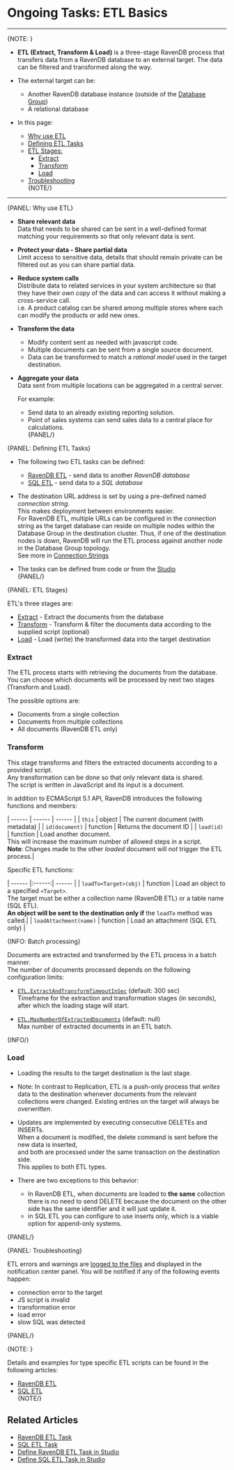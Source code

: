 ﻿# Ongoing Tasks: ETL Basics
---

{NOTE: }

* **ETL (Extract, Transform & Load)** is a three-stage RavenDB process that transfers data from a RavenDB database to an external target. 
  The data can be filtered and transformed along the way.  

* The external target can be:  
  * Another RavenDB database instance (outside of the [Database Group](../../../studio/database/settings/manage-database-group))
  * A relational database  

* In this page:  
  * [Why use ETL](../../../server/ongoing-tasks/etl/basics#why-use-etl)  
  * [Defining ETL Tasks](../../../server/ongoing-tasks/etl/basics#defining-etl-tasks)  
  * [ETL Stages:](../../../server/ongoing-tasks/etl/basics#etl-stages)  
      * [Extract](../../../server/ongoing-tasks/etl/basics#extract)  
      * [Transform](../../../server/ongoing-tasks/etl/basics#transform)  
      * [Load](../../../server/ongoing-tasks/etl/basics#load)  
  * [Troubleshooting](../../../server/ongoing-tasks/etl/basics#troubleshooting)  
{NOTE/}

---

{PANEL: Why use ETL}

* **Share relevant data**  
  Data that needs to be shared can be sent in a well-defined format matching your requirements so that only relevant data is sent.  

* **Protect your data - Share partial data**  
  Limit access to sensitive data, details that should remain private can be filtered out as you can share partial data.  

* **Reduce system calls**  
  Distribute data to related services in your system architecture so that they have their _own copy_ of the data and can access it without making a cross-service call.  
  i.e. A product catalog can be shared among multiple stores where each can modify the products or add new ones.  

* **Transform the data**  
  * Modify content sent as needed with javascript code.  
  * Multiple documents can be sent from a single source document.  
  * Data can be transformed to match a _rational model_ used in the target destination.  

* **Aggregate your data**  
  Data sent from multiple locations can be aggregated in a central server.  

  For example:
  *  Send data to an already existing reporting solution.  
  *  Point of sales systems can send sales data to a central place for calculations.  
{PANEL/}

{PANEL: Defining ETL Tasks}

* The following two ETL tasks can be defined:  
  * [RavenDB ETL](../../../server/ongoing-tasks/etl/raven) - send data to another _RavenDB database_  
  * [SQL ETL](../../../server/ongoing-tasks/etl/sql) - send data to a _SQL database_  

* The destination URL address is set by using a pre-defined named _connection string_.  
  This makes deployment between environments easier.  
  For RavenDB ETL, multiple URLs can be configured in the connection string as the target database can reside on multiple nodes within the Database Group in the destination cluster. 
  Thus, if one of the destination nodes is down, RavenDB will run the ETL process against another node in the Database Group topology.  
  See more in [Connection Strings](../../../todo-update-me-later)

* The tasks can be defined from code or from the [Studio](../../../studio/database/tasks/ongoing-tasks/ravendb-etl-task)  
{PANEL/}

{PANEL: ETL Stages}

ETL's three stages are:  

* [Extract](../../../server/ongoing-tasks/etl/basics#extract) - Extract the documents from the database  
* [Transform](../../../server/ongoing-tasks/etl/basics#transform) - Transform & filter the documents data according to the supplied script (optional)  
* [Load](../../../server/ongoing-tasks/etl/basics#load) - Load (write) the transformed data into the target destination  

### Extract

The ETL process starts with retrieving the documents from the database.  
You can choose which documents will be processed by next two stages (Transform and Load).  

The possible options are:  

* Documents from a single collection  
* Documents from multiple collections  
* All documents (RavenDB ETL only)  

### Transform

This stage transforms and filters the extracted documents according to a provided script.  
Any transformation can be done so that only relevant data is shared.  
The script is written in JavaScript and its input is a document.  

In addition to ECMAScript 5.1 API, RavenDB introduces the following functions and members:  

| ------ | ------ | ------ |
| `this` | object | The current document (with metadata) |
| `id(document)` | function | Returns the document ID |
| `load(id)` | function | Load another document.<br/>This will increase the maximum number of allowed steps in a script.<br/>**Note**: Changes made to the other _loaded_ document will _not_ trigger the ETL process.|

Specific ETL functions:  

| ------ |:------:| ------ |
| `loadTo<Target>(obj)` | function | Load an object to a specified `<Target>`.<br/>The target must be either a collection name (RavenDB ETL) or a table name (SQL ETL).<br/>**An object will be sent to the destination only if** the `loadTo` method was called.|
| `loadAttachment(name)` | function | Load an attachment (SQL ETL only) |

{INFO: Batch processing}

Documents are extracted and transformed by the ETL process in a batch manner.  
The number of documents processed depends on the following configuration limits:  

* [`ETL.ExtractAndTransformTimeoutInSec`](../../../server/configuration/etl-configuration#etl.extractandtransformtimeoutinsec) (default: 300 sec)  
  Timeframe for the extraction and transformation stages (in seconds), after which the loading stage will start.  

* [`ETL.MaxNumberOfExtractedDocuments`](../../../server/configuration/etl-configuration#etl.maxnumberofextracteddocuments) (default: null)  
  Max number of extracted documents in an ETL batch.  

{INFO/}

### Load

* Loading the results to the target destination is the last stage.

* Note: In contrast to Replication, ETL is a push-only process that _writes_ data to the destination
  whenever documents from the relevant collections were changed. Existing entries on the target will always be _overwritten_.  

* Updates are implemented by executing consecutive DELETEs and INSERTs.  
  When a document is modified, the delete command is sent before the new data is inserted,  
  and both are processed under the same transaction on the destination side.  
  This applies to both ETL types.  

* There are two exceptions to this behavior:  
  * In RavenDB ETL, when documents are loaded to **the same** collection there is no need to send DELETE because the document on the other side has the same identifier and it will just update it.  
  * in SQL ETL you can configure to use inserts only, which is a viable option for append-only systems.  

{PANEL/}

{PANEL: Troubleshooting}

ETL errors and warnings are [logged to the files](../../../server/troubleshooting/logging) and displayed in the notification center panel. You will be notified if any
of the following events happen:

- connection error to the target
- JS script is invalid
- transformation error
- load error
- slow SQL was detected

{PANEL/}

{NOTE: }

Details and examples for type specific ETL scripts can be found in the following articles:  

* [RavenDB ETL](../../../server/ongoing-tasks/etl/raven)  
* [SQL ETL](../../../server/ongoing-tasks/etl/sql)  
{NOTE/}

## Related Articles

- [RavenDB ETL Task](../../../server/ongoing-tasks/etl/raven)
- [SQL ETL Task](../../../server/ongoing-tasks/etl/sql)
- [Define RavenDB ETL Task in Studio](../../../todo-update-me-later)
- [Define SQL ETL Task in Studio](../../../todo-update-me-later)

